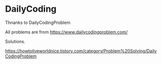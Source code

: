 # DailyCoding
Thnanks to DailyCodingProblem

All problems are from https://www.dailycodingproblem.com/

Solutions.

https://howtoliveworldnice.tistory.com/category/Problem%20Solving/DailyCodingProblem

